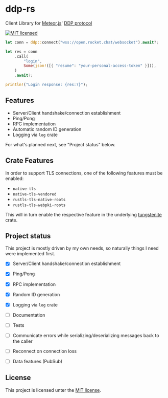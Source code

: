 # ddp-rs

Client Library for [Meteor.js](https://www.meteor.com/)' [DDP protocol](https://github.com/meteor/meteor/blob/master/packages/ddp/DDP.md)


[![MIT licensed][mit-badge]][mit-url]

[mit-badge]: https://img.shields.io/badge/license-MIT-blue.svg
[mit-url]: https://github.com/mhutter/ddp-rs/blob/main/LICENSE


```rust
let conn = ddp::connect("wss://open.rocket.chat/websocket").await?;

let res = conn
    .call(
        "login",
        Some(json!([{ "resume": "your-personal-access-token" }])),
    )
    .await?;

println!("Login response: {res:?}");
```


## Features

* Server/Client handshake/connection establishment
* Ping/Pong
* RPC implementation
* Automatic random ID generation
* Logging via `log` crate

For what's planned next, see "Project status" below.


## Crate Features

In order to support TLS connections, one of the following features must be enabled:

* `native-tls`
* `native-tls-vendored`
* `rustls-tls-native-roots`
* `rustls-tls-webpki-roots`

This will in turn enable the respective feature in the underlying [tungstenite](https://lib.rs/crates/tungstenite) crate.


## Project status

This project is mostly driven by my own needs, so naturally things I need were implemented first.

- [x] Server/Client handshake/connection establishment
- [x] Ping/Pong
- [x] RPC implementation
- [x] Random ID generation
- [x] Logging via `log` crate
- [ ] Documentation
- [ ] Tests
- [ ] Communicate errors while serializing/deserializing messages back to the caller
- [ ] Reconnect on connection loss
- [ ] Data features (PubSub)


## License

This project is licensed unter the [MIT license](LICENSE).
